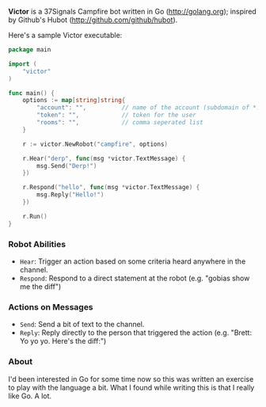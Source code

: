 **Victor** is a 37Signals Campfire bot written in Go (http://golang.org); inspired by Github's Hubot (http://github.com/github/hubot).

Here's a sample Victor executable:

```go
package main

import (
    "victor"
)

func main() {
    options := map[string]string{
        "account": "",          // name of the account (subdomain of *.campfirenow.com)
        "token": "",            // token for the user
        "rooms": "",            // comma seperated list
    }

    r := victor.NewRobot("campfire", options)

    r.Hear("derp", func(msg *victor.TextMessage) {
        msg.Send("Derp!")
    })

    r.Respond("hello", func(msg *victor.TextMessage) {
        msg.Reply("Hello!")
    })

    r.Run()
}
```

### Robot Abilities

- `Hear`: Trigger an action based on some criteria heard anywhere in the channel.
- `Respond`: Respond to a direct statement at the robot (e.g. "gobias show me the diff")

### Actions on Messages

- `Send`: Send a bit of text to the channel.
- `Reply`: Reply directly to the person that triggered the action (e.g. "Brett: Yo yo yo. Here's the diff:")

### About

I'd been interested in Go for some time now so this was written an exercise to play with the language a bit. What I found while writing this is that I really like Go. A lot.
